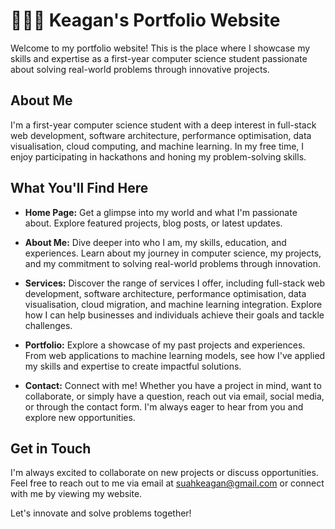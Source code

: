# 👨🏻‍💻 Keagan's Portfolio Website

Welcome to my portfolio website! This is the place where I showcase my skills and expertise as a first-year computer science student passionate about solving real-world problems through innovative projects. 

## About Me

I'm a first-year computer science student with a deep interest in full-stack web development, software architecture, performance optimisation, data visualisation, cloud computing, and machine learning. In my free time, I enjoy participating in hackathons and honing my problem-solving skills.

## What You'll Find Here

- **Home Page:** Get a glimpse into my world and what I'm passionate about. Explore featured projects, blog posts, or latest updates.
  
- **About Me:** Dive deeper into who I am, my skills, education, and experiences. Learn about my journey in computer science, my projects, and my commitment to solving real-world problems through innovation.
  
- **Services:** Discover the range of services I offer, including full-stack web development, software architecture, performance optimisation, data visualisation, cloud migration, and machine learning integration. Explore how I can help businesses and individuals achieve their goals and tackle challenges.
  
- **Portfolio:** Explore a showcase of my past projects and experiences. From web applications to machine learning models, see how I've applied my skills and expertise to create impactful solutions.
  
- **Contact:** Connect with me! Whether you have a project in mind, want to collaborate, or simply have a question, reach out via email, social media, or through the contact form. I'm always eager to hear from you and explore new opportunities.

## Get in Touch

I'm always excited to collaborate on new projects or discuss opportunities. Feel free to reach out to me via email at suahkeagan@gmail.com or connect with me by viewing my website.

Let's innovate and solve problems together!
